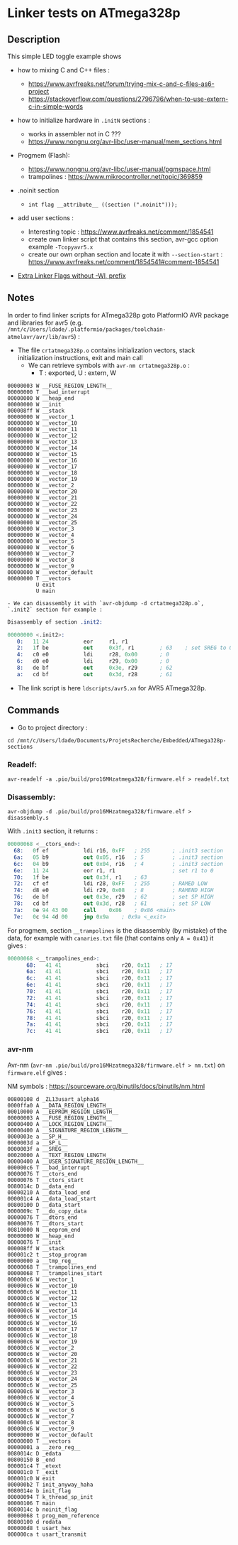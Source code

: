 # Linker tests on ATmega328p

## Description

This simple LED toggle example shows
- how to mixing C and C++ files :
    - https://www.avrfreaks.net/forum/trying-mix-c-and-c-files-as6-project
    - https://stackoverflow.com/questions/2796796/when-to-use-extern-c-in-simple-words

- how to initialize hardware in `.initN` sections :
    - works in assembler not in C ???
    - https://www.nongnu.org/avr-libc/user-manual/mem_sections.html

- Progmem (Flash):
     - https://www.nongnu.org/avr-libc/user-manual/pgmspace.html
     - trampolines : https://www.mikrocontroller.net/topic/369859

- .noinit section
    - `int flag __attribute__ ((section (".noinit")));`

- add user sections :
    - Interesting topic : https://www.avrfreaks.net/comment/1854541
    - create own linker script that contains this section, avr-gcc option example  `-Tcopyavr5.x`
    - create our own orphan section and locate it with `--section-start` : https://www.avrfreaks.net/comment/1854541#comment-1854541

- [Extra Linker Flags without -Wl, prefix](https://docs.platformio.org/en/latest/projectconf/advanced_scripting.html#extra-linker-flags-without-wl-prefix)

## Notes

In order to find linker scripts for ATmega328p goto PlatformIO AVR package and libraries for avr5 (e.g. `/mnt/c/Users/ldade/.platformio/packages/toolchain-atmelavr/avr/lib/avr5`) :

- The file `crtatmega328p.o` contains initialization vectors, stack initialization instructions, exit and main call
    - We can retrieve symbols with `avr-nm crtatmega328p.o` :
        - T : exported, U : extern, W

```
00000003 W __FUSE_REGION_LENGTH__
00000000 T __bad_interrupt
00000000 W __heap_end
00000000 W __init
000008ff W __stack
00000000 W __vector_1
00000000 W __vector_10
00000000 W __vector_11
00000000 W __vector_12
00000000 W __vector_13
00000000 W __vector_14
00000000 W __vector_15
00000000 W __vector_16
00000000 W __vector_17
00000000 W __vector_18
00000000 W __vector_19
00000000 W __vector_2
00000000 W __vector_20
00000000 W __vector_21
00000000 W __vector_22
00000000 W __vector_23
00000000 W __vector_24
00000000 W __vector_25
00000000 W __vector_3
00000000 W __vector_4
00000000 W __vector_5
00000000 W __vector_6
00000000 W __vector_7
00000000 W __vector_8
00000000 W __vector_9
00000000 W __vector_default
00000000 T __vectors
         U exit
         U main
```
    - We can disassembly it with `avr-objdump -d crtatmega328p.o`, `.init2` section for example : 

```s
Disassembly of section .init2:

00000000 <.init2>:
   0:   11 24           eor     r1, r1
   2:   1f be           out     0x3f, r1        ; 63    ; set SREG to 0
   4:   c0 e0           ldi     r28, 0x00       ; 0
   6:   d0 e0           ldi     r29, 0x00       ; 0
   8:   de bf           out     0x3e, r29       ; 62
   a:   cd bf           out     0x3d, r28       ; 61
```


- The link script is here `ldscripts/avr5.xn` for AVR5 ATmega328p.


## Commands

- Go to project directory :

```cd /mnt/c/Users/ldade/Documents/ProjetsRecherche/Embedded/ATmega328p-sections```

### Readelf:

```
avr-readelf -a .pio/build/pro16MHzatmega328/firmware.elf > readelf.txt
```

### Disassembly:

```avr-objdump -d .pio/build/pro16MHzatmega328/firmware.elf > disassembly.s```

With `.init3` section, it returns :

```s
00000068 <__ctors_end>:
  68:	0f ef       	ldi	r16, 0xFF	; 255       ; .init3 section
  6a:	05 b9       	out	0x05, r16	; 5         ; .init3 section
  6c:	04 b9       	out	0x04, r16	; 4         ; .init3 section
  6e:	11 24       	eor	r1, r1                  ; set r1 to 0
  70:	1f be       	out	0x3f, r1	; 63    
  72:	cf ef       	ldi	r28, 0xFF	; 255       ; RAMED LOW
  74:	d8 e0       	ldi	r29, 0x08	; 8         ; RAMEND HIGH
  76:	de bf       	out	0x3e, r29	; 62        ; set SP HIGH
  78:	cd bf       	out	0x3d, r28	; 61        ; set SP LOW
  7a:	0e 94 43 00 	call	0x86	; 0x86 <main>   
  7e:	0c 94 4d 00 	jmp	0x9a	; 0x9a <_exit>
```

For progmem, section `__trampolines` is the disassembly (by mistake) of the data, for example with `canaries.txt` file (that contains only `A = 0x41`) it gives :

```s
00000068 <__trampolines_end>:
      68:	41 41       	sbci	r20, 0x11	; 17
      6a:	41 41       	sbci	r20, 0x11	; 17
      6c:	41 41       	sbci	r20, 0x11	; 17
      6e:	41 41       	sbci	r20, 0x11	; 17
      70:	41 41       	sbci	r20, 0x11	; 17
      72:	41 41       	sbci	r20, 0x11	; 17
      74:	41 41       	sbci	r20, 0x11	; 17
      76:	41 41       	sbci	r20, 0x11	; 17
      78:	41 41       	sbci	r20, 0x11	; 17
      7a:	41 41       	sbci	r20, 0x11	; 17
      7c:	41 41       	sbci	r20, 0x11	; 17
```

### avr-nm

Avr-nm (`avr-nm .pio/build/pro16MHzatmega328/firmware.elf > nm.txt`) on `firmware.elf` gives :

NM symbols : https://sourceware.org/binutils/docs/binutils/nm.html

```
00800108 d _ZL13usart_alpha16
0000ffa0 A __DATA_REGION_LENGTH__
00010000 A __EEPROM_REGION_LENGTH__
00000003 A __FUSE_REGION_LENGTH__
00000400 A __LOCK_REGION_LENGTH__
00000400 A __SIGNATURE_REGION_LENGTH__
0000003e a __SP_H__
0000003d a __SP_L__
0000003f a __SREG__
00020000 A __TEXT_REGION_LENGTH__
00000400 A __USER_SIGNATURE_REGION_LENGTH__
000000c6 T __bad_interrupt
00000076 T __ctors_end
00000076 T __ctors_start
0080014c D __data_end
00000210 A __data_load_end
000001c4 A __data_load_start
00800100 D __data_start
0000009c T __do_copy_data
00000076 T __dtors_end
00000076 T __dtors_start
00810000 N __eeprom_end
00000000 W __heap_end
00000076 T __init
000008ff W __stack
000001c2 t __stop_program
00000000 a __tmp_reg__
00000068 T __trampolines_end
00000068 T __trampolines_start
000000c6 W __vector_1
000000c6 W __vector_10
000000c6 W __vector_11
000000c6 W __vector_12
000000c6 W __vector_13
000000c6 W __vector_14
000000c6 W __vector_15
000000c6 W __vector_16
000000c6 W __vector_17
000000c6 W __vector_18
000000c6 W __vector_19
000000c6 W __vector_2
000000c6 W __vector_20
000000c6 W __vector_21
000000c6 W __vector_22
000000c6 W __vector_23
000000c6 W __vector_24
000000c6 W __vector_25
000000c6 W __vector_3
000000c6 W __vector_4
000000c6 W __vector_5
000000c6 W __vector_6
000000c6 W __vector_7
000000c6 W __vector_8
000000c6 W __vector_9
00000000 W __vector_default
00000000 T __vectors
00000001 a __zero_reg__
0080014c D _edata
00800150 B _end
000001c4 T _etext
000001c0 T _exit
000001c0 W exit
000000b2 T init_anyway_haha
0080014e b init_flag
00000094 T k_thread_sp_init
00000106 T main
0080014c b noinit_flag
00000068 t prog_mem_reference
00800100 d rodata
000000d8 t usart_hex
000000ca t usart_transmit
```